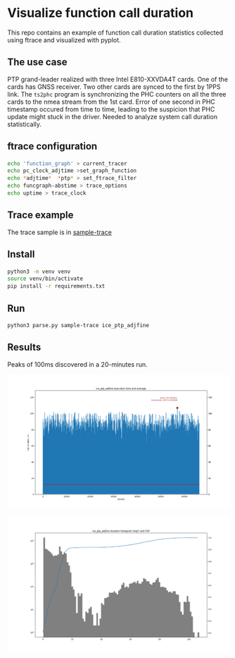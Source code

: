 # Visualize function call duration

This repo contains an example of function call duration statistics collected using ftrace and visualized with pyplot.

## The use case ##

PTP grand-leader realized with three Intel E810-XXVDA4T cards. One of the cards has GNSS receiver. Two other cards are synced to the first by 1PPS link. The `ts2phc` program is synchronizing the PHC counters on all the three cards to the nmea stream from the 1st card.
Error of one second in PHC timestamp occured from time to time, leading to the suspicion that PHC update might stuck in the driver. Needed to analyze system call duration statistically.

## ftrace configuration ##

```bash
echo 'function_graph' > current_tracer
echo pc_clock_adjtime >set_graph_function
echo *adjtime*  *ptp* > set_ftrace_filter 
echo funcgraph-abstime > trace_options
echo uptime > trace_clock
```

## Trace example ##
The trace sample is in [sample-trace](./sample-trace)

## Install ##
```bash
python3 -m venv venv
source venv/bin/activate
pip install -r requirements.txt
```
## Run ##
```bash
python3 parse.py sample-trace ice_ptp_adjfine
```
## Results ##
Peaks of 100ms discovered in a 20-minutes run.

![Figure_1.png](./Figure_1.png)

![Figure_2.png](./Figure_2.png)
